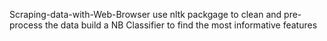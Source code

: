 Scraping-data-with-Web-Browser
use nltk packgage to clean and pre-process the data
build a NB Classifier to find the most informative features 
